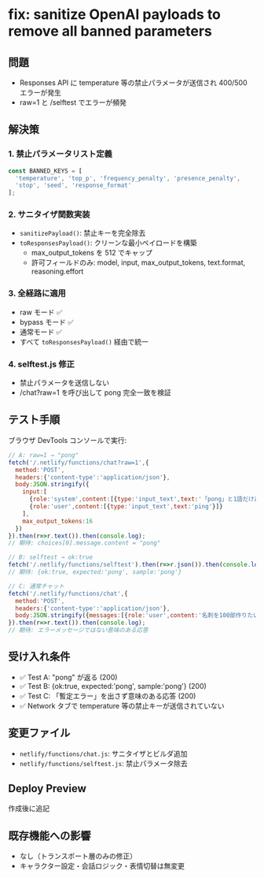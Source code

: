 # fix: sanitize OpenAI payloads to remove all banned parameters

## 問題
- Responses API に temperature 等の禁止パラメータが送信され 400/500 エラーが発生
- raw=1 と /selftest でエラーが頻発

## 解決策

### 1. 禁止パラメータリスト定義
```javascript
const BANNED_KEYS = [
  'temperature', 'top_p', 'frequency_penalty', 'presence_penalty',
  'stop', 'seed', 'response_format'
];
```

### 2. サニタイザ関数実装
- `sanitizePayload()`: 禁止キーを完全除去
- `toResponsesPayload()`: クリーンな最小ペイロードを構築
  - max_output_tokens を 512 でキャップ
  - 許可フィールドのみ: model, input, max_output_tokens, text.format, reasoning.effort

### 3. 全経路に適用
- raw モード ✅
- bypass モード ✅  
- 通常モード ✅
- すべて `toResponsesPayload()` 経由で統一

### 4. selftest.js 修正
- 禁止パラメータを送信しない
- /chat?raw=1 を呼び出して pong 完全一致を検証

## テスト手順

ブラウザ DevTools コンソールで実行:

```javascript
// A: raw=1 → "pong"
fetch('/.netlify/functions/chat?raw=1',{
  method:'POST',
  headers:{'content-type':'application/json'},
  body:JSON.stringify({
    input:[
      {role:'system',content:[{type:'input_text',text:'「pong」と1語だけ返す'}]},
      {role:'user',content:[{type:'input_text',text:'ping'}]}
    ],
    max_output_tokens:16
  })
}).then(r=>r.text()).then(console.log);
// 期待: choices[0].message.content = "pong"

// B: selftest → ok:true
fetch('/.netlify/functions/selftest').then(r=>r.json()).then(console.log);
// 期待: {ok:true, expected:'pong', sample:'pong'}

// C: 通常チャット
fetch('/.netlify/functions/chat',{
  method:'POST',
  headers:{'content-type':'application/json'},
  body:JSON.stringify({messages:[{role:'user',content:'名刺を100部作りたい'}]})
}).then(r=>r.text()).then(console.log);
// 期待: エラーメッセージではない意味のある応答
```

## 受け入れ条件

- ✅ Test A: "pong" が返る (200)
- ✅ Test B: {ok:true, expected:'pong', sample:'pong'} (200)
- ✅ Test C: 「暫定エラー」を出さず意味のある応答 (200)
- ✅ Network タブで temperature 等の禁止キーが送信されていない

## 変更ファイル
- `netlify/functions/chat.js`: サニタイザとビルダ追加
- `netlify/functions/selftest.js`: 禁止パラメータ除去

## Deploy Preview
作成後に追記

## 既存機能への影響
- なし（トランスポート層のみの修正）
- キャラクター設定・会話ロジック・表情切替は無変更